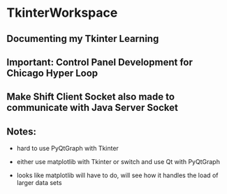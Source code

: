 # TkinterWorkspace

## Documenting my Tkinter Learning

## Important: Control Panel Development for Chicago Hyper Loop
## Make Shift Client Socket also made to communicate with Java Server Socket

## Notes:
 - hard to use PyQtGraph with Tkinter
  - either use matplotlib with Tkinter or switch and use Qt with PyQtGraph  

  - looks like matplotlib will have to do, will see how it handles the load of larger data sets
